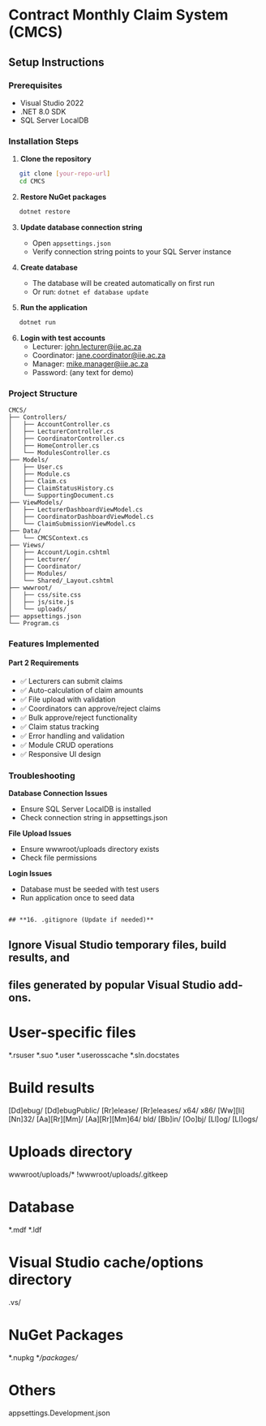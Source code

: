 ﻿# Contract Monthly Claim System (CMCS)

## Setup Instructions

### Prerequisites
- Visual Studio 2022
- .NET 8.0 SDK
- SQL Server LocalDB

### Installation Steps

1. **Clone the repository**
```bash
   git clone [your-repo-url]
   cd CMCS
```

2. **Restore NuGet packages**
```bash
   dotnet restore
```

3. **Update database connection string**
   - Open `appsettings.json`
   - Verify connection string points to your SQL Server instance

4. **Create database**
   - The database will be created automatically on first run
   - Or run: `dotnet ef database update`

5. **Run the application**
```bash
   dotnet run
```

6. **Login with test accounts**
   - Lecturer: john.lecturer@iie.ac.za
   - Coordinator: jane.coordinator@iie.ac.za
   - Manager: mike.manager@iie.ac.za
   - Password: (any text for demo)

### Project Structure
```
CMCS/
├── Controllers/
│   ├── AccountController.cs
│   ├── LecturerController.cs
│   ├── CoordinatorController.cs
│   ├── HomeController.cs
│   └── ModulesController.cs
├── Models/
│   ├── User.cs
│   ├── Module.cs
│   ├── Claim.cs
│   ├── ClaimStatusHistory.cs
│   └── SupportingDocument.cs
├── ViewModels/
│   ├── LecturerDashboardViewModel.cs
│   ├── CoordinatorDashboardViewModel.cs
│   └── ClaimSubmissionViewModel.cs
├── Data/
│   └── CMCSContext.cs
├── Views/
│   ├── Account/Login.cshtml
│   ├── Lecturer/
│   ├── Coordinator/
│   ├── Modules/
│   └── Shared/_Layout.cshtml
├── wwwroot/
│   ├── css/site.css
│   ├── js/site.js
│   └── uploads/
├── appsettings.json
└── Program.cs
```

### Features Implemented

#### Part 2 Requirements
- ✅ Lecturers can submit claims
- ✅ Auto-calculation of claim amounts
- ✅ File upload with validation
- ✅ Coordinators can approve/reject claims
- ✅ Bulk approve/reject functionality
- ✅ Claim status tracking
- ✅ Error handling and validation
- ✅ Module CRUD operations
- ✅ Responsive UI design

### Troubleshooting

**Database Connection Issues**
- Ensure SQL Server LocalDB is installed
- Check connection string in appsettings.json

**File Upload Issues**
- Ensure wwwroot/uploads directory exists
- Check file permissions

**Login Issues**
- Database must be seeded with test users
- Run application once to seed data
```

## **16. .gitignore (Update if needed)**
```
## Ignore Visual Studio temporary files, build results, and
## files generated by popular Visual Studio add-ons.

# User-specific files
*.rsuser
*.suo
*.user
*.userosscache
*.sln.docstates

# Build results
[Dd]ebug/
[Dd]ebugPublic/
[Rr]elease/
[Rr]eleases/
x64/
x86/
[Ww][Ii][Nn]32/
[Aa][Rr][Mm]/
[Aa][Rr][Mm]64/
bld/
[Bb]in/
[Oo]bj/
[Ll]og/
[Ll]ogs/

# Uploads directory
wwwroot/uploads/*
!wwwroot/uploads/.gitkeep

# Database
*.mdf
*.ldf

# Visual Studio cache/options directory
.vs/

# NuGet Packages
*.nupkg
**/packages/*

# Others
appsettings.Development.json 